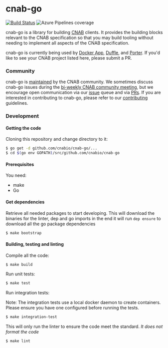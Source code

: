 # cnab-go

[![Build Status](https://dev.azure.com/deislabs/cnab-go/_apis/build/status/cnab-go?branchName=master)](https://dev.azure.com/deislabs/cnab-go/_build/latest?definitionId=27&branchName=master) ![Azure Pipelines coverage](https://img.shields.io/azure-devops/coverage/deislabs/cnab-go/27/master?logo=Azure%20Pipelines)

cnab-go is a library for building [CNAB](https://github.com/deislabs/cnab-spec) clients. It provides the building blocks relevant to the CNAB specification so that you may build tooling without needing to implement all aspects of the CNAB specification.

cnab-go is currently being used by [Docker App](https://github.com/docker/app), [Duffle](https://github.com/deislabs/duffle), and [Porter](https://github.com/deislabs/porter). If you'd like to see your CNAB project listed here, please submit a PR.

### Community

cnab-go is [maintained](GOVERNANCE.md) by the CNAB community. We sometimes discuss cnab-go issues during the [bi-weekly CNAB community meeting](https://hackmd.io/s/SyGcBcwQ4), but we encourage open communication via our [issue](https://github.com/cnabio/cnab-go/issues) queue and via [PRs](https://github.com/cnabio/cnab-go/pulls). If you are interested in contributing to cnab-go, please refer to our [contributing](CONTRIBUTING.md) guidelines.

### Development

#### Getting the code

Cloning this repository and change directory to it:

```bash
$ go get -d github.com/cnabio/cnab-go/...
$ cd $(go env GOPATH)/src/github.com/cnabio/cnab-go
```

#### Prerequisites

You need:

- make
- Go

#### Get dependencies

Retrieve all needed packages to start developing.
This will download the binaries for the linter, dep and go imports in the end it will
run `dep ensure` to download all the go package dependencies

```bash
$ make bootstrap
```

#### Building, testing and linting

Compile all the code:

```bash
$ make build
```

Run unit tests:

```bash
$ make test
```

Run integration tests:

Note: The integration tests use a local docker daemon to create containers. Please ensure you have one configured before running the tests.

```bash
$ make integration-test
```

This will only run the linter to ensure the code meet the standard.
_It does not format the code_

```bash
$ make lint
```
